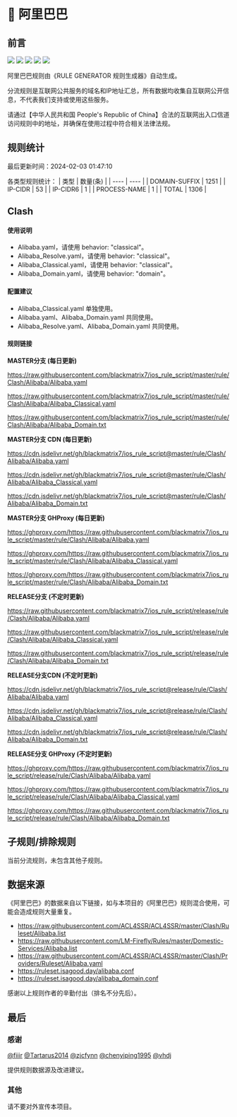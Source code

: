 # 🧸 阿里巴巴

## 前言

![](https://shields.io/badge/-移除重复规则-ff69b4) ![](https://shields.io/badge/-DOMAIN与DOMAIN--SUFFIX合并-green) ![](https://shields.io/badge/-DOMAIN--SUFFIX间合并-critical) ![](https://shields.io/badge/-DOMAIN--SUFFIX与DOMAIN--KEYWORD合并-blue) ![](https://shields.io/badge/-IP--CIDR(6)合并-blueviolet) 

阿里巴巴规则由《RULE GENERATOR 规则生成器》自动生成。

分流规则是互联网公共服务的域名和IP地址汇总，所有数据均收集自互联网公开信息，不代表我们支持或使用这些服务。

请通过【中华人民共和国 People's Republic of China】合法的互联网出入口信道访问规则中的地址，并确保在使用过程中符合相关法律法规。

## 规则统计

最后更新时间：2024-02-03 01:47:10

各类型规则统计：
| 类型 | 数量(条)  | 
| ---- | ----  |
| DOMAIN-SUFFIX | 1251  | 
| IP-CIDR | 53  | 
| IP-CIDR6 | 1  | 
| PROCESS-NAME | 1  | 
| TOTAL | 1306  | 


## Clash 

#### 使用说明
- Alibaba.yaml，请使用 behavior: "classical"。
- Alibaba_Resolve.yaml，请使用 behavior: "classical"。
- Alibaba_Classical.yaml，请使用 behavior: "classical"。
- Alibaba_Domain.yaml，请使用 behavior: "domain"。

#### 配置建议
- Alibaba_Classical.yaml 单独使用。
- Alibaba.yaml、Alibaba_Domain.yaml 共同使用。
- Alibaba_Resolve.yaml、Alibaba_Domain.yaml 共同使用。

#### 规则链接
**MASTER分支 (每日更新)**

https://raw.githubusercontent.com/blackmatrix7/ios_rule_script/master/rule/Clash/Alibaba/Alibaba.yaml

https://raw.githubusercontent.com/blackmatrix7/ios_rule_script/master/rule/Clash/Alibaba/Alibaba_Classical.yaml

https://raw.githubusercontent.com/blackmatrix7/ios_rule_script/master/rule/Clash/Alibaba/Alibaba_Domain.txt

**MASTER分支 CDN (每日更新)**

https://cdn.jsdelivr.net/gh/blackmatrix7/ios_rule_script@master/rule/Clash/Alibaba/Alibaba.yaml

https://cdn.jsdelivr.net/gh/blackmatrix7/ios_rule_script@master/rule/Clash/Alibaba/Alibaba_Classical.yaml

https://cdn.jsdelivr.net/gh/blackmatrix7/ios_rule_script@master/rule/Clash/Alibaba/Alibaba_Domain.txt

**MASTER分支 GHProxy (每日更新)**

https://ghproxy.com/https://raw.githubusercontent.com/blackmatrix7/ios_rule_script/master/rule/Clash/Alibaba/Alibaba.yaml

https://ghproxy.com/https://raw.githubusercontent.com/blackmatrix7/ios_rule_script/master/rule/Clash/Alibaba/Alibaba_Classical.yaml

https://ghproxy.com/https://raw.githubusercontent.com/blackmatrix7/ios_rule_script/master/rule/Clash/Alibaba/Alibaba_Domain.txt

**RELEASE分支 (不定时更新)**

https://raw.githubusercontent.com/blackmatrix7/ios_rule_script/release/rule/Clash/Alibaba/Alibaba.yaml

https://raw.githubusercontent.com/blackmatrix7/ios_rule_script/release/rule/Clash/Alibaba/Alibaba_Classical.yaml

https://raw.githubusercontent.com/blackmatrix7/ios_rule_script/release/rule/Clash/Alibaba/Alibaba_Domain.txt

**RELEASE分支CDN (不定时更新)**

https://cdn.jsdelivr.net/gh/blackmatrix7/ios_rule_script@release/rule/Clash/Alibaba/Alibaba.yaml

https://cdn.jsdelivr.net/gh/blackmatrix7/ios_rule_script@release/rule/Clash/Alibaba/Alibaba_Classical.yaml

https://cdn.jsdelivr.net/gh/blackmatrix7/ios_rule_script@release/rule/Clash/Alibaba/Alibaba_Domain.txt

**RELEASE分支 GHProxy (不定时更新)**

https://ghproxy.com/https://raw.githubusercontent.com/blackmatrix7/ios_rule_script/release/rule/Clash/Alibaba/Alibaba.yaml

https://ghproxy.com/https://raw.githubusercontent.com/blackmatrix7/ios_rule_script/release/rule/Clash/Alibaba/Alibaba_Classical.yaml

https://ghproxy.com/https://raw.githubusercontent.com/blackmatrix7/ios_rule_script/release/rule/Clash/Alibaba/Alibaba_Domain.txt

## 子规则/排除规则


当前分流规则，未包含其他子规则。

## 数据来源

《阿里巴巴》的数据来自以下链接，如与本项目的《阿里巴巴》规则混合使用，可能会造成规则大量重复。

- https://raw.githubusercontent.com/ACL4SSR/ACL4SSR/master/Clash/Ruleset/Alibaba.list
- https://raw.githubusercontent.com/LM-Firefly/Rules/master/Domestic-Services/Alibaba.list
- https://raw.githubusercontent.com/ACL4SSR/ACL4SSR/master/Clash/Providers/Ruleset/Alibaba.yaml
- https://ruleset.isagood.day/alibaba.conf
- https://ruleset.isagood.day/alibaba_domain.conf


感谢以上规则作者的辛勤付出（排名不分先后）。

## 最后

### 感谢

[@fiiir](https://github.com/fiiir) [@Tartarus2014](https://github.com/Tartarus2014) [@zjcfynn](https://github.com/zjcfynn) [@chenyiping1995](https://github.com/chenyiping1995) [@vhdj](https://github.com/vhdj)

提供规则数据源及改进建议。

### 其他

请不要对外宣传本项目。